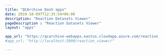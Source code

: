 ```yaml
---
title: "QCArchive Dash apps"
date: 2019-10-097T12:35:54+06:00
description: "Reaction Datasets Viewer"
pageDescription : "Reaction Datasets Viewer"
layout: "apps"

app_url: "https://qcarchive-webapps.eastus.cloudapp.azure.com/reaction_viewer/"
#app_url: "http://localhost:5000/reaction_viewer/"

---
```


